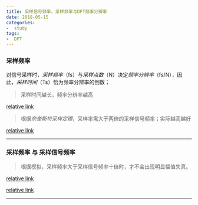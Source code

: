 ```yaml
---
title: 采样信号频率、采样频率与DFT频率分辨率
date: 2018-05-15
categories: 
-  study
tags:
-  DFT
---
```


### 采样频率

对信号采样时，*采样频率*（fs）与*采样点数*（N）决定*频率分辨率*（fs/N），因此，*采样时间*（Ts）恰为频率分辨率的倒数；

>采样时间越长，频率分辨率越高

[relative link](https://www.zhihu.com/question/26767010)

>根据*奈奎斯特采样定理*，采样率需大于两倍的采样信号频率；实际越高越好

[relative link](http://blog.163.com/tianyake@yeah/blog/static/74933141201072411758305/)

---

### 采样频率 与 采样信号频率

>根据模拟，采样频率大于采样信号频率十倍时，才不会出现明显幅值失真。

[relative link](https://zhuanlan.zhihu.com/p/22461380)

[relative link](https://wenku.baidu.com/view/e032c30d102de2bd960588ec.html)

---

